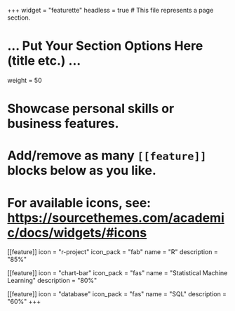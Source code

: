 +++
widget = "featurette"
headless = true  # This file represents a page section.

# ... Put Your Section Options Here (title etc.) ...
weight = 50
# Showcase personal skills or business features.
# Add/remove as many `[[feature]]` blocks below as you like.
# For available icons, see: https://sourcethemes.com/academic/docs/widgets/#icons
[[feature]]
  icon = "r-project"
  icon_pack = "fab"
  name = "R"
  description = "85%"
  
[[feature]]
  icon = "chart-bar"
  icon_pack = "fas"
  name = "Statistical Machine Learning"
  description = "80%"  
  
  
[[feature]]
  icon = "database"
  icon_pack = "fas"
  name = "SQL"
  description = "60%"
+++